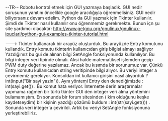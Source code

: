 --TR--
Robotu kontrol etmek için GUI yazmaya başladık. GUI nedir sorusunun yanıtını öncelikle google aracılığıyla öğrenmelisiniz.
GUI nedir biliyorsanız devam edelim.
Python da GUI yazmak için Tkinter kullanılır. Şimdi de Tkinter nasıl kullanılır onu öğrenmemiz gerekmekte. 
Bunun içn şu site yardımcı olacaktır:  http://www.getgnu.org/gnulinux/gnulinux-ipuclari/python-gui-examples-tkinter-tutorial.html

---> Tkinter kullanarak bir arayüz oluşturduk. Bu arayüzde Entry komutunu kullandık. Entry komutu tkinterin kullanıcıdan 
giriş bilgisi almayı sağlıyor
Yazdığımız bu gui de alınan bilgi SetAngle fonksiyonunda kullanılıyor. Bu bilgi integer veri tipinde olmalı.
Aksi halde matematiksel işlemden geçip PWM duty değerine yazılamaz. Ancak bu kısımda bir sorunumuz var.
Çünkü Entry komutu kullanıcıdan string veritipinde bilgi alıyor. Bu veriyi integer a çevirmemiz gerekiyor.
Konsoldan int kullanıcı girişini nasıl alıyorduk ? int(input("Bir sayi yazin")). Aynı yöntemi Entry den denediğimizde :
int(sayi.get()) . Bu komut hata veriyor. İnternette derin araştırmalar yapmama rağmen bir türlü tkinter GUI den integer veri
alma yöntemini bulamamıştım. En sonunda bir forum sitesinden ( kim olduğunu keşke kaydetseydim) bir kişinin yazdığı çözümü buldum :
int(str(sayi.get())) . Sonunda veri integer'a çevirildi. Artık bu veriyi SetAngle fonksiyonuna yerleştirebiliriz.
